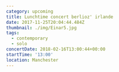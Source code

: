 ```yaml
---
category: upcoming
title: Lunchtime concert berlioz' irlande
date: 2017-11-25T20:04:44.484Z
thumbnail: ./img/Einar5.jpg
tags:
  - contemporary
  - solo
concertDate: 2018-02-16T13:00:44+00:00
startTime: '13:00'
location: Manchester
---
```

#
